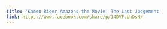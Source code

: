```yaml
---
title: 'Kamen Rider Amazons the Movie: The Last Judgement'
link: https://www.facebook.com/share/p/14DVFcUnDsH/
---
```

